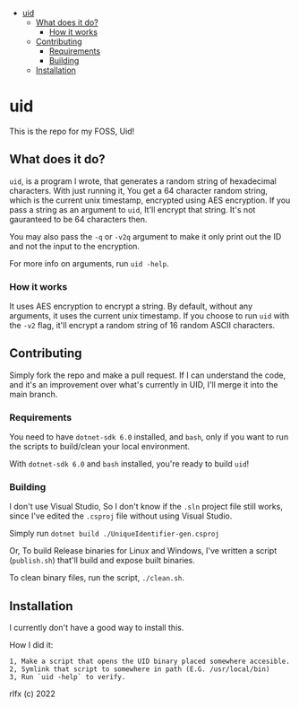 
- [uid](#uid)
  - [What does it do?](#what-does-it-do)
    - [How it works](#how-it-works)
  - [Contributing](#contributing)
    - [Requirements](#requirements)
    - [Building](#building)
  - [Installation](#installation)

# uid

This is the repo for my FOSS, Uid!

## What does it do?

`uid`, is a program I wrote, that generates a random string of hexadecimal characters.
With just running it, You get a 64 character random string, which is the current unix timestamp, encrypted using AES encryption.
If you pass a string as an argument to `uid`, It'll encrypt that string. It's not gauranteed to be 64 characters then.

You may also pass the `-q` or `-v2q` argument to make it only print out the ID and not the input to the encryption.

For more info on arguments, run `uid -help`.

### How it works

It uses AES encryption to encrypt a string.
By default, without any arguments, it uses the current unix timestamp.
If you choose to run `uid` with the `-v2` flag, it'll encrypt a random string of 16 random ASCII characters.

## Contributing

Simply fork the repo and make a pull request. If I can understand the code, and it's an improvement over what's currently in UID, I'll merge it into the main branch.

### Requirements

You need to have `dotnet-sdk 6.0` installed,
and `bash`, only if you want to run the scripts to build/clean your local environment.

With `dotnet-sdk 6.0` and `bash` installed, you're ready to build `uid`!

### Building

I don't use Visual Studio, So I don't know if the `.sln` project file still works, since I've edited the `.csproj` file without using Visual Studio.

Simply run `dotnet build ./UniqueIdentifier-gen.csproj`

Or, To build Release binaries for Linux and Windows, I've written a script (`publish.sh`) that'll build and expose built binaries.

To clean binary files, run the script, `./clean.sh`.

## Installation

I currently don't have a good way to install this.

How I did it:

```
1, Make a script that opens the UID binary placed somewhere accesible.
2, Symlink that script to somewhere in path (E.G. /usr/local/bin)
3, Run `uid -help` to verify.
```

rlfx (c) 2022
